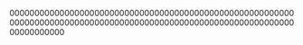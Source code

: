 
00000000000000000000000000000000000000000000000000000000000000000000000000000000000000000000000000000000000000000000000000000
